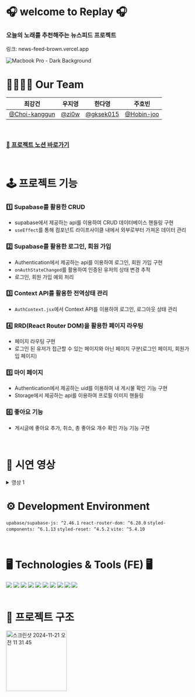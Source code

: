 # 🎧 welcome to Replay 🎧

### 오늘의 노래를 추천해주는 뉴스피드 프로젝트 
링크: news-feed-brown.vercel.app

![Macbook Pro - Dark Background](https://github.com/user-attachments/assets/da7200bf-fd98-46f2-98b2-9cbf2075d0b9)

# 👨‍👩‍👧‍👦 Our Team 
| 최강건        |    우지영      |  한다영        |    주호빈      |
| ------------ | ------------ | ------------ | ------------ |
| [@Choi-kanggun](https://github.com/Choi-kanggun) | [@zi0w](https://github.com/zi0w) | [@gksek015](https://github.com/gksek015)   |    [@Hobin-joo](https://github.com/Hobin-joo/) |

<br/>

### [📝 프로젝트 노션 바로가기](https://teamsparta.notion.site/6-27368f84d2f24eee8d91744ebb484959)

<br/>


# 🕹️ 프로젝트 기능
### 1️⃣ Supabase를 활용한 CRUD
- supabase에서 제공하는 api를 이용하여 CRUD 데이터베이스 핸들링 구현
- `useEffect`를 통해 컴포넌트 라이프사이클 내에서 외부로부터 가져온 데이터 관리
  
### 2️⃣ Supabase를 활용한 로그인, 회원 가입
- Authentication에서 제공하는 api를 이용하여 로그인, 회원 가입 구현
- `onAuthStateChanged`를 활용하여 인증된 유저의 상태 변경 추적
- 로그인, 회원 가입 예외 처리
  
### 3️⃣ Context API를 활용한 전역상태 관리
- `AuthContext.jsx`에서 Context API를 이용하여 로그인, 로그아웃 상태 관리

### 4️⃣ RRD(React Router DOM)을 활용한 페이지 라우팅
- 페이지 라우팅 구현
- 로그인 된 유저가 접근할 수 있는 페이지와 아닌 페이지 구분(로그인 페이지, 회원가입 페이지)
  
### 5️⃣ 마이 페이지
- Authentication에서 제공하는 uid를 이용하여 내 게시물 확인 기능 구현
- Storage에서 제공하는 api를 이용하여 프로필 이미지 핸들링

### 6️⃣ 좋아요 기능
- 게시글에 좋아요 추가, 취소, 총 좋아요 개수 확인 가능 기능 구현

<br/>

# 🎥 시연 영상
<details>
<summary>영상 1</summary>
<div markdown="1">
![1 회원가입,로그인](https://github.com/user-attachments/assets/526ee88a-aca8-416d-8ff3-a5848fff6530)
</div>
</details>

# ⚙️ Development Environment
`upabase/supabase-js: ^2.46.1` `react-router-dom: ^6.28.0` `styled-components: ^6.1.13` `styled-reset: ^4.5.2` `vite: ^5.4.10`

<br/>

# 🖥️ Technologies & Tools (FE) 🖥️
<div>
<img src="https://img.shields.io/badge/Javascript-F7DF1E?style=flat&logo=Javascript&logoColor=white" />
<img src="https://img.shields.io/badge/React-61DAFB?style=flat&logo=React&logoColor=white" />
<img src="https://img.shields.io/badge/CSS-1572B6?style=flat&logo=CSS&logoColor=white" />
<img src="https://img.shields.io/badge/StyledComponent-FF4785?style=flat-square&logo=StyledComponent&logoColor=white"/>
<img src="https://img.shields.io/badge/Vercel-000000?style=flat-square&logo=Vercel&logoColor=white"/>
<img src="https://img.shields.io/badge/Git-F05032?style=flat-square&logo=git&logoColor=white"/>
<img src="https://img.shields.io/badge/Github-181717?style=flat-square&logo=github&logoColor=white"/>
<img src="https://img.shields.io/badge/Notion-000000?style=flat-square&logo=Notion&logoColor=white"/>
<img src="https://img.shields.io/badge/Slack-4A154B?style=flat-square&logo=Slack&logoColor=white"/>
<img src="https://img.shields.io/badge/Figma-F24E1E?style=flat-square&logo=Figma&logoColor=white"/>
</div>

<br/>

# 🌳 프로젝트 구조
<img width="166" alt="스크린샷 2024-11-21 오전 11 31 45" src="https://github.com/user-attachments/assets/40302776-ddea-428d-835c-3a09e512a989">

